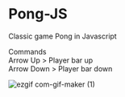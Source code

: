 # Pong-JS
Classic game Pong in Javascript

Commands<br>
Arrow Up > Player bar up <br>
Arrow Down > Player bar down

![ezgif com-gif-maker (1)](https://user-images.githubusercontent.com/101290219/170895773-cc2efaf5-310e-4475-810c-51ffd110a74c.gif)
